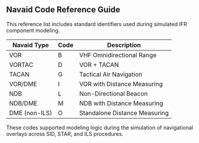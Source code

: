 ## Navaid Code Reference Guide

This reference list includes standard identifiers used during simulated IFR component modeling.

| Navaid Type     | Code | Description                     |
|------------------|------|---------------------------------|
| VOR              | B    | VHF Omnidirectional Range       |
| VORTAC           | D    | VOR + TACAN                     |
| TACAN            | G    | Tactical Air Navigation         |
| VOR/DME          | I    | VOR with Distance Measuring     |
| NDB              | L    | Non-Directional Beacon          |
| NDB/DME          | M    | NDB with Distance Measuring     |
| DME (non-ILS)    | O    | Standalone Distance Measuring   |

These codes supported modeling logic during the simulation of navigational overlays across SID, STAR, and ILS procedures.

